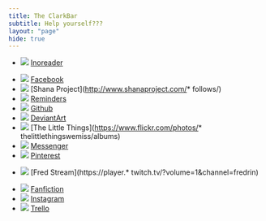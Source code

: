 ```yaml
---
title: The ClarkBar
subtitle: Help yourself???
layout: "page"
hide: true
---
```


* ![](http://www.google.com/s2/favicons?domain=http://inoreader.com/) [Inoreader](http://inoreader.com/)
<!-- * ![](http://www.google.com/s2/favicons?domain=http://rwby-rpg.rwbyfanon.com/index.php) [RwbyFanon](http://rwby-rpg.rwbyfanon.* com/index.php)  -->
* ![](http://www.google.com/s2/favicons?domain=http://facebook.com/) [Facebook](http://facebook.com/) 
* ![](http://www.google.com/s2/favicons?domain=http://www.shanaproject.com/follows/) [Shana Project](http://www.shanaproject.com/* follows/)
* ![](http://www.google.com/s2/favicons?domain=http://www.icloud.com) [Reminders](https://www.icloud.com/#reminders)
* ![](http://www.google.com/s2/favicons?domain=https://github.com/Willowlark) [Github](https://github.com/Willowlark) 
* ![](http://www.google.com/s2/favicons?domain=http://pawkun.deviantart.com/) [DeviantArt](http://pawkun.deviantart.com/)
* ![](http://www.google.com/s2/favicons?domain=https://www.flickr.com) [The Little Things](https://www.flickr.com/photos/* thelittlethingswemiss/albums)
* ![](http://www.google.com/s2/favicons?domain=http://messenger.com/) [Messenger](http://messenger.com/) 
* ![](http://www.google.com/s2/favicons?domain=https://www.pinterest.com/) [Pinterest](https://www.pinterest.com/) 
<!-- * ![](http://www.google.com/s2/favicons?domain=http://elvis.rowan.edu/~clarkw26/BBcode.cgi) [BBgen](http://elvis.rowan.edu/* ~clarkw26/BBcode.cgi)  -->
* ![](http://www.google.com/s2/favicons?domain=https://player.twitch.tv/?volume=1&channel=fredrin) [Fred Stream](https://player.* twitch.tv/?volume=1&channel=fredrin) 
<!-- * ![](http://www.google.com/s2/favicons?domain=https://flipboard.com/) [Flipboard](https://flipboard.com/)  -->
* ![](http://www.google.com/s2/favicons?domain=https://www.fanfiction.net/) [Fanfiction](https://www.fanfiction.net/) 
* ![](http://www.google.com/s2/favicons?domain=https://www.instagram.com/) [Instagram](https://www.instagram.com/) 
* ![](http://www.google.com/s2/favicons?domain=http://trello.com) [Trello](https://trello.com/billclark31/boards)